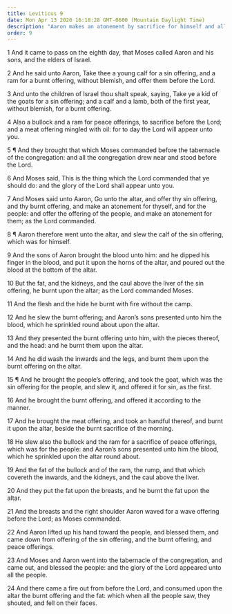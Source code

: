 ```yaml
---
title: Leviticus 9
date: Mon Apr 13 2020 16:18:28 GMT-0600 (Mountain Daylight Time)
description: "Aaron makes an atonement by sacrifice for himself and all Israel—He and his sons offer sacrifices—The glory of the Lord appears to all—Fire from the Lord consumes the offerings on the altar."
order: 9
---
```


1 And it came to pass on the eighth day, that Moses called Aaron and his sons, and the elders of Israel.

2 And he said unto Aaron, Take thee a young calf for a sin offering, and a ram for a burnt offering, without blemish, and offer them before the Lord.

3 And unto the children of Israel thou shalt speak, saying, Take ye a kid of the goats for a sin offering; and a calf and a lamb, both of the first year, without blemish, for a burnt offering.

4 Also a bullock and a ram for peace offerings, to sacrifice before the Lord; and a meat offering mingled with oil: for to day the Lord will appear unto you.

5 ¶ And they brought that which Moses commanded before the tabernacle of the congregation: and all the congregation drew near and stood before the Lord.

6 And Moses said, This is the thing which the Lord commanded that ye should do: and the glory of the Lord shall appear unto you.

7 And Moses said unto Aaron, Go unto the altar, and offer thy sin offering, and thy burnt offering, and make an atonement for thyself, and for the people: and offer the offering of the people, and make an atonement for them; as the Lord commanded.

8 ¶ Aaron therefore went unto the altar, and slew the calf of the sin offering, which was for himself.

9 And the sons of Aaron brought the blood unto him: and he dipped his finger in the blood, and put it upon the horns of the altar, and poured out the blood at the bottom of the altar.

10 But the fat, and the kidneys, and the caul above the liver of the sin offering, he burnt upon the altar; as the Lord commanded Moses.

11 And the flesh and the hide he burnt with fire without the camp.

12 And he slew the burnt offering; and Aaron’s sons presented unto him the blood, which he sprinkled round about upon the altar.

13 And they presented the burnt offering unto him, with the pieces thereof, and the head: and he burnt them upon the altar.

14 And he did wash the inwards and the legs, and burnt them upon the burnt offering on the altar.

15 ¶ And he brought the people’s offering, and took the goat, which was the sin offering for the people, and slew it, and offered it for sin, as the first.

16 And he brought the burnt offering, and offered it according to the manner.

17 And he brought the meat offering, and took an handful thereof, and burnt it upon the altar, beside the burnt sacrifice of the morning.

18 He slew also the bullock and the ram for a sacrifice of peace offerings, which was for the people: and Aaron’s sons presented unto him the blood, which he sprinkled upon the altar round about.

19 And the fat of the bullock and of the ram, the rump, and that which covereth the inwards, and the kidneys, and the caul above the liver.

20 And they put the fat upon the breasts, and he burnt the fat upon the altar.

21 And the breasts and the right shoulder Aaron waved for a wave offering before the Lord; as Moses commanded.

22 And Aaron lifted up his hand toward the people, and blessed them, and came down from offering of the sin offering, and the burnt offering, and peace offerings.

23 And Moses and Aaron went into the tabernacle of the congregation, and came out, and blessed the people: and the glory of the Lord appeared unto all the people.

24 And there came a fire out from before the Lord, and consumed upon the altar the burnt offering and the fat: which when all the people saw, they shouted, and fell on their faces.
